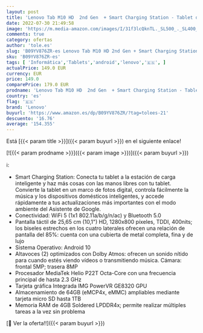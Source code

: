 ```yaml
---
layout: post
title: 'Lenovo Tab M10 HD  2nd Gen  + Smart Charging Station - Tablet de 10.1" HD  MediaTek Helio P22T  4 GB de RAM  64 GB ampliables hasta 1 TB  2 Altavoces  WiFi + Bluetooth  Android 10  - Gris Oscuro'
date: 2022-07-30 21:49:58
image: 'https://m.media-amazon.com/images/I/31f3lcQknTL._SL500_._SL400_.jpg'
comments: true
category: ofertas
author: 'tole.es'
slug: 'B09YV876ZR-es Lenovo Tab M10 HD 2nd Gen + Smart Charging Station -...'
sku: 'B09YV876ZR-es'
tags: [ 'Informática','Tablets','android','lenovo','🇪🇸', ]
actualPrice: 149.0 EUR
currency: EUR
price: 149.0
comparePrice: 179.0 EUR
prodname: 'Lenovo Tab M10 HD  2nd Gen  + Smart Charging Station - Tablet de 10.1" HD  MediaTek Helio P22T  4 GB de RAM  64 GB ampliables hasta 1 TB  2 Altavoces  WiFi + Bluetooth  Android 10  - Gris Oscuro'
country: 'es'
flag: '🇪🇸'
brand: 'Lenovo'
buyurl: 'https://www.amazon.es/dp/B09YV876ZR/?tag=tolees-21'
descuento: '16.76'
average: '154.355'
---
```


Está [{{< param title >}}]({{< param buyurl >}}) en el siguiente enlace!

[![{{< param prodname >}}]({{< param image >}})]({{< param buyurl >}})

ℹ️:

- Smart Charging Station: Conecta tu tablet a la estación de carga inteligente y haz más cosas con las manos libres con tu tablet. Convierte la tablet en un marco de fotos digital, controla fácilmente la música y los dispositivos domésticos inteligentes, y accede rápidamente a tus actualizaciones más importantes con el modo ambiente del Asistente de Google.
- Conectividad: WiFi 5 (1x1 802.11a/b/g/n/ac) y Bluetooth 5.0
- Pantalla táctil de 25,65 cm (10,1") HD, 1280x800 píxeles, TDDI, 400nits; los biseles estrechos en los cuatro laterales ofrecen una relación de pantalla del 85%: cuenta con una cubierta de metal completa, fina y de lujo
- Sistema Operativo: Android 10
- Altavoces (2) optimizados con Dolby Atmos: ofrecen un sonido nítido para cuando estés viendo vídeos o transmitiendo música. Cámara: frontal 5MP; trasera 8MP
- Procesador MediaTek Helio P22T Octa-Core con una frecuencia principal de hasta 2.3 GHz
- Tarjeta gráfica Integrada IMG PowerVR GE8320 GPU
- Almacenamiento de 64GB (eMCP4x, eMMC) ampliables mediante tarjeta micro SD hasta 1TB
- Memoria RAM de 4GB Soldered LPDDR4x; permite realizar múltiples tareas a la vez sin problema

[🛒 Ver la oferta!!]({{< param buyurl >}})
